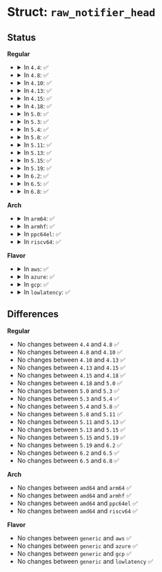 # Struct: <code>raw_notifier_head</code>

## Status
<b>Regular</b>
<ul>
<li>
<details>
<summary>In <code>4.4</code>: ✅</summary>

```c
struct raw_notifier_head {
    struct notifier_block *head;
};
```
</details>
</li>
<li>
<details>
<summary>In <code>4.8</code>: ✅</summary>

```c
struct raw_notifier_head {
    struct notifier_block *head;
};
```
</details>
</li>
<li>
<details>
<summary>In <code>4.10</code>: ✅</summary>

```c
struct raw_notifier_head {
    struct notifier_block *head;
};
```
</details>
</li>
<li>
<details>
<summary>In <code>4.13</code>: ✅</summary>

```c
struct raw_notifier_head {
    struct notifier_block *head;
};
```
</details>
</li>
<li>
<details>
<summary>In <code>4.15</code>: ✅</summary>

```c
struct raw_notifier_head {
    struct notifier_block *head;
};
```
</details>
</li>
<li>
<details>
<summary>In <code>4.18</code>: ✅</summary>

```c
struct raw_notifier_head {
    struct notifier_block *head;
};
```
</details>
</li>
<li>
<details>
<summary>In <code>5.0</code>: ✅</summary>

```c
struct raw_notifier_head {
    struct notifier_block *head;
};
```
</details>
</li>
<li>
<details>
<summary>In <code>5.3</code>: ✅</summary>

```c
struct raw_notifier_head {
    struct notifier_block *head;
};
```
</details>
</li>
<li>
<details>
<summary>In <code>5.4</code>: ✅</summary>

```c
struct raw_notifier_head {
    struct notifier_block *head;
};
```
</details>
</li>
<li>
<details>
<summary>In <code>5.8</code>: ✅</summary>

```c
struct raw_notifier_head {
    struct notifier_block *head;
};
```
</details>
</li>
<li>
<details>
<summary>In <code>5.11</code>: ✅</summary>

```c
struct raw_notifier_head {
    struct notifier_block *head;
};
```
</details>
</li>
<li>
<details>
<summary>In <code>5.13</code>: ✅</summary>

```c
struct raw_notifier_head {
    struct notifier_block *head;
};
```
</details>
</li>
<li>
<details>
<summary>In <code>5.15</code>: ✅</summary>

```c
struct raw_notifier_head {
    struct notifier_block *head;
};
```
</details>
</li>
<li>
<details>
<summary>In <code>5.19</code>: ✅</summary>

```c
struct raw_notifier_head {
    struct notifier_block *head;
};
```
</details>
</li>
<li>
<details>
<summary>In <code>6.2</code>: ✅</summary>

```c
struct raw_notifier_head {
    struct notifier_block *head;
};
```
</details>
</li>
<li>
<details>
<summary>In <code>6.5</code>: ✅</summary>

```c
struct raw_notifier_head {
    struct notifier_block *head;
};
```
</details>
</li>
<li>
<details>
<summary>In <code>6.8</code>: ✅</summary>

```c
struct raw_notifier_head {
    struct notifier_block *head;
};
```
</details>
</li>
</ul>
<b>Arch</b>
<ul>
<li>
<details>
<summary>In <code>arm64</code>: ✅</summary>

```c
struct raw_notifier_head {
    struct notifier_block *head;
};
```
</details>
</li>
<li>
<details>
<summary>In <code>armhf</code>: ✅</summary>

```c
struct raw_notifier_head {
    struct notifier_block *head;
};
```
</details>
</li>
<li>
<details>
<summary>In <code>ppc64el</code>: ✅</summary>

```c
struct raw_notifier_head {
    struct notifier_block *head;
};
```
</details>
</li>
<li>
<details>
<summary>In <code>riscv64</code>: ✅</summary>

```c
struct raw_notifier_head {
    struct notifier_block *head;
};
```
</details>
</li>
</ul>
<b>Flavor</b>
<ul>
<li>
<details>
<summary>In <code>aws</code>: ✅</summary>

```c
struct raw_notifier_head {
    struct notifier_block *head;
};
```
</details>
</li>
<li>
<details>
<summary>In <code>azure</code>: ✅</summary>

```c
struct raw_notifier_head {
    struct notifier_block *head;
};
```
</details>
</li>
<li>
<details>
<summary>In <code>gcp</code>: ✅</summary>

```c
struct raw_notifier_head {
    struct notifier_block *head;
};
```
</details>
</li>
<li>
<details>
<summary>In <code>lowlatency</code>: ✅</summary>

```c
struct raw_notifier_head {
    struct notifier_block *head;
};
```
</details>
</li>
</ul>

## Differences
<b>Regular</b>
<ul>
<li>
No changes between <code>4.4</code> and <code>4.8</code> ✅
</li>
<li>
No changes between <code>4.8</code> and <code>4.10</code> ✅
</li>
<li>
No changes between <code>4.10</code> and <code>4.13</code> ✅
</li>
<li>
No changes between <code>4.13</code> and <code>4.15</code> ✅
</li>
<li>
No changes between <code>4.15</code> and <code>4.18</code> ✅
</li>
<li>
No changes between <code>4.18</code> and <code>5.0</code> ✅
</li>
<li>
No changes between <code>5.0</code> and <code>5.3</code> ✅
</li>
<li>
No changes between <code>5.3</code> and <code>5.4</code> ✅
</li>
<li>
No changes between <code>5.4</code> and <code>5.8</code> ✅
</li>
<li>
No changes between <code>5.8</code> and <code>5.11</code> ✅
</li>
<li>
No changes between <code>5.11</code> and <code>5.13</code> ✅
</li>
<li>
No changes between <code>5.13</code> and <code>5.15</code> ✅
</li>
<li>
No changes between <code>5.15</code> and <code>5.19</code> ✅
</li>
<li>
No changes between <code>5.19</code> and <code>6.2</code> ✅
</li>
<li>
No changes between <code>6.2</code> and <code>6.5</code> ✅
</li>
<li>
No changes between <code>6.5</code> and <code>6.8</code> ✅
</li>
</ul>
<b>Arch</b>
<ul>
<li>
No changes between <code>amd64</code> and <code>arm64</code> ✅
</li>
<li>
No changes between <code>amd64</code> and <code>armhf</code> ✅
</li>
<li>
No changes between <code>amd64</code> and <code>ppc64el</code> ✅
</li>
<li>
No changes between <code>amd64</code> and <code>riscv64</code> ✅
</li>
</ul>
<b>Flavor</b>
<ul>
<li>
No changes between <code>generic</code> and <code>aws</code> ✅
</li>
<li>
No changes between <code>generic</code> and <code>azure</code> ✅
</li>
<li>
No changes between <code>generic</code> and <code>gcp</code> ✅
</li>
<li>
No changes between <code>generic</code> and <code>lowlatency</code> ✅
</li>
</ul>
